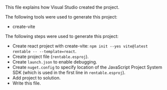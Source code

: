 This file explains how Visual Studio created the project.

The following tools were used to generate this project:
- create-vite

The following steps were used to generate this project:
- Create react project with create-vite: `npm init --yes vite@latest rentable -- --template=react`.
- Create project file (`rentable.esproj`).
- Create `launch.json` to enable debugging.
- Create `nuget.config` to specify location of the JavaScript Project System SDK (which is used in the first line in `rentable.esproj`).
- Add project to solution.
- Write this file.
